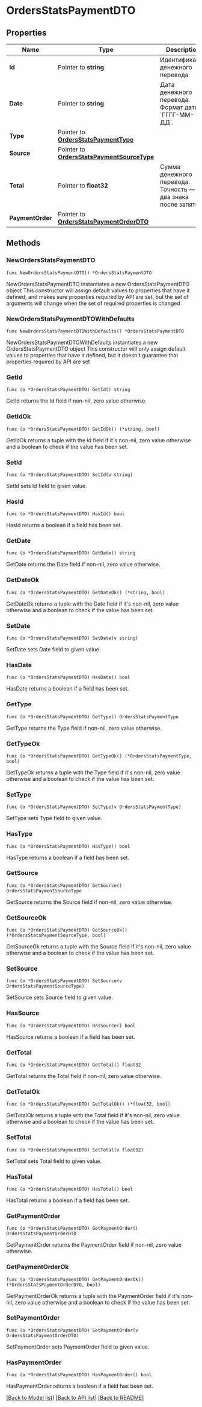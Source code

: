 # OrdersStatsPaymentDTO

## Properties

Name | Type | Description | Notes
------------ | ------------- | ------------- | -------------
**Id** | Pointer to **string** | Идентификатор денежного перевода. | [optional] 
**Date** | Pointer to **string** | Дата денежного перевода.  Формат даты: &#x60;ГГГГ-ММ-ДД&#x60;.  | [optional] 
**Type** | Pointer to [**OrdersStatsPaymentType**](OrdersStatsPaymentType.md) |  | [optional] 
**Source** | Pointer to [**OrdersStatsPaymentSourceType**](OrdersStatsPaymentSourceType.md) |  | [optional] 
**Total** | Pointer to **float32** | Сумма денежного перевода.  Точность — два знака после запятой.  | [optional] 
**PaymentOrder** | Pointer to [**OrdersStatsPaymentOrderDTO**](OrdersStatsPaymentOrderDTO.md) |  | [optional] 

## Methods

### NewOrdersStatsPaymentDTO

`func NewOrdersStatsPaymentDTO() *OrdersStatsPaymentDTO`

NewOrdersStatsPaymentDTO instantiates a new OrdersStatsPaymentDTO object
This constructor will assign default values to properties that have it defined,
and makes sure properties required by API are set, but the set of arguments
will change when the set of required properties is changed

### NewOrdersStatsPaymentDTOWithDefaults

`func NewOrdersStatsPaymentDTOWithDefaults() *OrdersStatsPaymentDTO`

NewOrdersStatsPaymentDTOWithDefaults instantiates a new OrdersStatsPaymentDTO object
This constructor will only assign default values to properties that have it defined,
but it doesn't guarantee that properties required by API are set

### GetId

`func (o *OrdersStatsPaymentDTO) GetId() string`

GetId returns the Id field if non-nil, zero value otherwise.

### GetIdOk

`func (o *OrdersStatsPaymentDTO) GetIdOk() (*string, bool)`

GetIdOk returns a tuple with the Id field if it's non-nil, zero value otherwise
and a boolean to check if the value has been set.

### SetId

`func (o *OrdersStatsPaymentDTO) SetId(v string)`

SetId sets Id field to given value.

### HasId

`func (o *OrdersStatsPaymentDTO) HasId() bool`

HasId returns a boolean if a field has been set.

### GetDate

`func (o *OrdersStatsPaymentDTO) GetDate() string`

GetDate returns the Date field if non-nil, zero value otherwise.

### GetDateOk

`func (o *OrdersStatsPaymentDTO) GetDateOk() (*string, bool)`

GetDateOk returns a tuple with the Date field if it's non-nil, zero value otherwise
and a boolean to check if the value has been set.

### SetDate

`func (o *OrdersStatsPaymentDTO) SetDate(v string)`

SetDate sets Date field to given value.

### HasDate

`func (o *OrdersStatsPaymentDTO) HasDate() bool`

HasDate returns a boolean if a field has been set.

### GetType

`func (o *OrdersStatsPaymentDTO) GetType() OrdersStatsPaymentType`

GetType returns the Type field if non-nil, zero value otherwise.

### GetTypeOk

`func (o *OrdersStatsPaymentDTO) GetTypeOk() (*OrdersStatsPaymentType, bool)`

GetTypeOk returns a tuple with the Type field if it's non-nil, zero value otherwise
and a boolean to check if the value has been set.

### SetType

`func (o *OrdersStatsPaymentDTO) SetType(v OrdersStatsPaymentType)`

SetType sets Type field to given value.

### HasType

`func (o *OrdersStatsPaymentDTO) HasType() bool`

HasType returns a boolean if a field has been set.

### GetSource

`func (o *OrdersStatsPaymentDTO) GetSource() OrdersStatsPaymentSourceType`

GetSource returns the Source field if non-nil, zero value otherwise.

### GetSourceOk

`func (o *OrdersStatsPaymentDTO) GetSourceOk() (*OrdersStatsPaymentSourceType, bool)`

GetSourceOk returns a tuple with the Source field if it's non-nil, zero value otherwise
and a boolean to check if the value has been set.

### SetSource

`func (o *OrdersStatsPaymentDTO) SetSource(v OrdersStatsPaymentSourceType)`

SetSource sets Source field to given value.

### HasSource

`func (o *OrdersStatsPaymentDTO) HasSource() bool`

HasSource returns a boolean if a field has been set.

### GetTotal

`func (o *OrdersStatsPaymentDTO) GetTotal() float32`

GetTotal returns the Total field if non-nil, zero value otherwise.

### GetTotalOk

`func (o *OrdersStatsPaymentDTO) GetTotalOk() (*float32, bool)`

GetTotalOk returns a tuple with the Total field if it's non-nil, zero value otherwise
and a boolean to check if the value has been set.

### SetTotal

`func (o *OrdersStatsPaymentDTO) SetTotal(v float32)`

SetTotal sets Total field to given value.

### HasTotal

`func (o *OrdersStatsPaymentDTO) HasTotal() bool`

HasTotal returns a boolean if a field has been set.

### GetPaymentOrder

`func (o *OrdersStatsPaymentDTO) GetPaymentOrder() OrdersStatsPaymentOrderDTO`

GetPaymentOrder returns the PaymentOrder field if non-nil, zero value otherwise.

### GetPaymentOrderOk

`func (o *OrdersStatsPaymentDTO) GetPaymentOrderOk() (*OrdersStatsPaymentOrderDTO, bool)`

GetPaymentOrderOk returns a tuple with the PaymentOrder field if it's non-nil, zero value otherwise
and a boolean to check if the value has been set.

### SetPaymentOrder

`func (o *OrdersStatsPaymentDTO) SetPaymentOrder(v OrdersStatsPaymentOrderDTO)`

SetPaymentOrder sets PaymentOrder field to given value.

### HasPaymentOrder

`func (o *OrdersStatsPaymentDTO) HasPaymentOrder() bool`

HasPaymentOrder returns a boolean if a field has been set.


[[Back to Model list]](../README.md#documentation-for-models) [[Back to API list]](../README.md#documentation-for-api-endpoints) [[Back to README]](../README.md)


